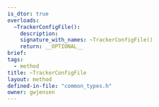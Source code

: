 ```yaml
---
is_dtor: true
overloads:
  ~TrackerConfigFile():
    description:
    signature_with_names: ~TrackerConfigFile()
    return: __OPTIONAL__
brief:
tags:
  - method
title: ~TrackerConfigFile
layout: method
defined-in-file: "common_types.h"
owner: gwjensen
---
```

